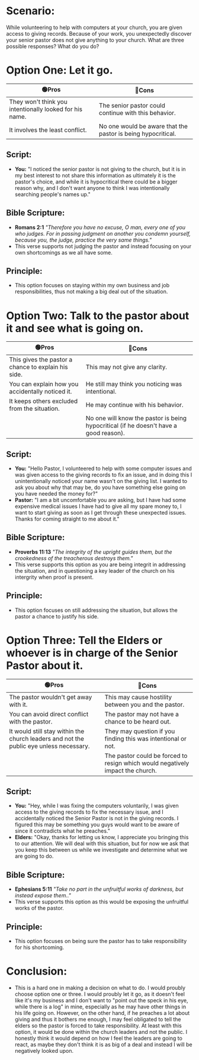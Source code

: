 # Scenario:
While volunteering to help with computers at your church, you are given access to giving records. Because of your work, you unexpectedly discover your 
senior pastor does not give anything to your church. What are three possible responses? What do you do?

# Option One: Let it go.


|   🟢Pros      |    🔴Cons       |
| ---------------| --------------- | 
| They won't think you intentionally looked for his name. | The senior pastor could continue with this behavior. | 
| It involves the least conflict. | No one would be aware that the pastor is being hypocritical. | 


## Script:
* **You:** "I noticed the senior pastor is not giving to the church, but it is in my best interest to not share this information as ultimately it is the pastor's 
choice, and while it is hypocritical there could be a bigger reason why, and I don't want anyone to think I was intentionally searching people's names up."

## Bible Scripture:
* **Romans 2:1** _"Therefore you have no excuse, O man, every one of you who judges. For in passing judgment on another you condemn yourself, 
because you, the judge, practice the very same things."_
* This verse supports not judging the pastor and instead focusing on your own shortcomings as we all have some.

## Principle:
* This option focuses on staying within my own business and job responsibilities, thus not making a big deal out of the situation.

# Option Two: Talk to the pastor about it and see what is going on.

|   🟢Pros      |    🔴Cons       |
| ---------------| --------------- | 
| This gives the pastor a chance to explain his side. | This may not give any clarity. | 
| You can explain how you accidentally noticed it. | He still may think you noticing was intentional. | 
| It keeps others excluded from the situation. | He may continue with his behavior. | 
| | No one will know the pastor is being hypocritical (if he doesn't have a good reason). | 


## Script:
* **You:** "Hello Pastor, I volunteered to help with some computer issues and was given access to the giving records to fix an issue, and in doing this I 
unintentionally noticed your name wasn't on the giving list. I wanted to ask you about why that may be, do you have something else going on you have needed the money
for?" 
* **Pastor:** "I am a bit uncomfortable you are asking, but I have had some expensive medical issues I have had to give all my spare money to, I want to 
start giving as soon as I get through these unexpected issues. Thanks for coming straight to me about it."

## Bible Scripture:
* **Proverbs 11:13** _"The integrity of the upright guides them, but the crookedness of the treacherous destroys them."_
* This verse supports this option as you are being integrit in addressing the situation, and in questioning a key leader of the church on his intergrity when
proof is present. 

## Principle:
* This option focuses on still addressing the situation, but allows the pastor a chance to justify his side.

# Option Three: Tell the Elders or whoever is in charge of the Senior Pastor about it. 


|   🟢Pros      |    🔴Cons       |
| ---------------| --------------- | 
| The pastor wouldn't get away with it. | This may cause hostility between you and the pastor.| 
| You can avoid direct conflict with the pastor. | The pastor may not have a chance to be heard out. | 
| It would still stay within the church leaders and not the public eye unless necessary. | They may question if you finding this was intentional or not. | 
|| The pastor could be forced to resign which would negatively impact the church. | 

## Script:
* **You:** "Hey, while I was fixing the computers voluntarily, I was given access to the giving records to fix the necessary issue, and 
I accidentally noticed the Senior Pastor is not in the giving records. I figured this may be something you guys would want to be aware of since it 
contradicts what he preaches."
* **Elders:**  "Okay, thanks for letting us know, I appreciate you bringing this to our attention. We will deal with this situation, but for now we ask that you 
keep this between us while we investigate and determine what we are going to do.

## Bible Scripture:
* **Ephesians 5:11** _"Take no part in the unfruitful works of darkness, but instead expose them.."_
* This verse supports this option as this would be exposing the unfruitful works of the pastor.

## Principle:
* This option focuses on being sure the pastor has to take responsibility for his shortcoming.

# Conclusion:
* This is a hard one in making a decision on what to do. I would proubly choose option one or three. I would proubly let it go, as it doesn't feel like it's my business and I don't
want to "point out the speck in his eye, while there is a log" in mine, especially as he may have other things in his life going on. However, on the other hand, if he preaches a lot about giving and thus it bothers me enough, I may feel obligated to tell 
the elders so the pastor is forced to take responsibility. At least with this option, it would be done within the church leaders and not the public. I honestly think it would depend on how I feel
the leaders are going to react, as maybe they don't think it is as big of a deal and instead I will be negatively looked upon.
